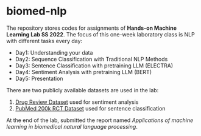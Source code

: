 # biomed-nlp

The repository stores codes for assignments of **Hands-on Machine Learning Lab SS 2022**. The focus of this one-week laboratory class is NLP with different tasks every day:
- Day1: Understanding your data
- Day2: Sequence Classification with Traditional NLP Methods
- Day3: Sentence Classification with pretraining LLM (ELECTRA)
- Day4: Sentiment Analysis with pretraining LLM (BERT)
- Day5: Presentation

There are two publicly available datasets are used in the lab:
1. [Drug Review Dataset](https://archive.ics.uci.edu/dataset/462/drug+review+dataset+drugs+com) used for sentiment analysis
2. [PubMed 200k RCT Dataset](https://github.com/Franck-Dernoncourt/pubmed-rct) used for sentence classification

At the end of the lab, submitted the report named *Applications of machine learning in biomedical natural language processing*.
